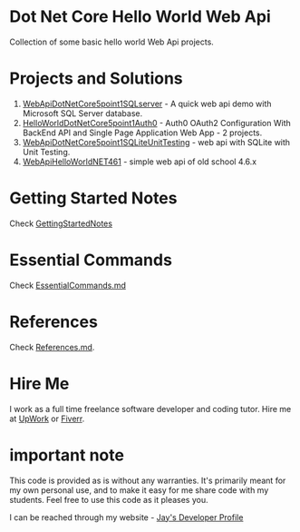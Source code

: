 # Dot Net Core Hello World Web Api

Collection of some basic hello world Web Api projects.

# Projects and Solutions

1. [WebApiDotNetCore5point1SQLserver](WebApiDotNetCore5point1SQLserver) - A quick web api demo with Microsoft SQL Server database.
1. [HelloWorldDotNetCore5point1Auth0](HelloWorldDotNetCore5point1Auth0) - Auth0 OAuth2 Configuration With BackEnd API and Single Page Application Web App - 2 projects.
1. [WebApiDotNetCore5point1SQLiteUnitTesting](WebApiDotNetCore5point1SQLiteUnitTesting) - web api with SQLite with Unit Testing.
1. [WebApiHelloWorldNET461](WebApiHelloWorldNET461) - simple web api of old school 4.6.x

# Getting Started Notes

Check [GettingStartedNotes](GettingStartedNotes.md)

# Essential Commands

Check [EssentialCommands.md](EssentialCommands.md)

# References

Check [References.md](References.md).

# Hire Me

I work as a full time freelance software developer and coding tutor. Hire me at [UpWork](https://www.upwork.com/fl/vijayasimhabr) or [Fiverr](https://www.fiverr.com/jay_codeguy). 

# important note 

This code is provided as is without any warranties. It's primarily meant for my own personal use, and to make it easy for me share code with my students. Feel free to use this code as it pleases you.

I can be reached through my website - [Jay's Developer Profile](https://jay-study-nildana.github.io/developerprofile)